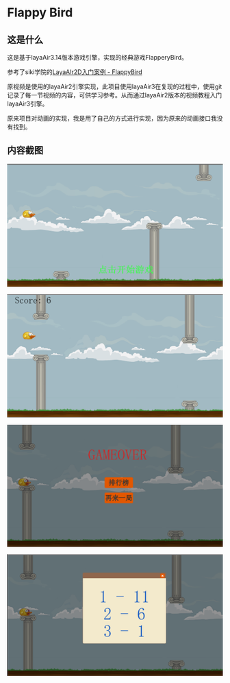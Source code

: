 # Flappy Bird

## 这是什么

这是基于layaAir3.14版本游戏引擎，实现的经典游戏FlapperyBird。

参考了siki学院的[LayaAIr2D入门案例 - FlappyBird](https://www.sikiedu.com/my/course/582)

原视频是使用的layaAir2引擎实现，此项目使用layaAir3在复现的过程中，使用git记录了每一节视频的内容，可供学习参考。从而通过layaAir2版本的视频教程入门layaAir3引擎。

原来项目对动画的实现，我是用了自己的方式进行实现，因为原来的动画接口我没有找到。

## 内容截图

![image-20240823154312617](README.assets/image-20240823154312617.png)

![image-20240823154411337](README.assets/image-20240823154411337.png)

![image-20240823154433081](README.assets/image-20240823154433081.png)

![image-20240823154450378](README.assets/image-20240823154450378.png)

